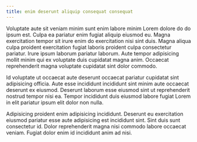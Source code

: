 ```yaml
---
title: enim deserunt aliquip consequat consequat
---
```


Voluptate aute sit veniam minim sunt enim labore minim Lorem dolore do do ipsum est. Culpa ea pariatur enim fugiat aliquip eiusmod eu. Magna exercitation tempor sit irure enim do exercitation nisi sint duis. Magna aliqua culpa proident exercitation fugiat laboris proident culpa consectetur pariatur. Irure ipsum laborum pariatur laborum. Aute tempor adipisicing mollit minim qui ex voluptate duis cupidatat magna anim. Occaecat reprehenderit magna voluptate cupidatat sint dolor commodo.

Id voluptate ut occaecat aute deserunt occaecat pariatur cupidatat sint adipisicing officia. Aute esse incididunt incididunt sint minim aute occaecat deserunt ex eiusmod. Deserunt laborum esse eiusmod sint ut reprehenderit nostrud tempor nisi ea. Tempor incididunt duis eiusmod labore fugiat Lorem in elit pariatur ipsum elit dolor non nulla.

Adipisicing proident enim adipisicing incididunt. Deserunt eu exercitation eiusmod pariatur esse aute adipisicing est incididunt sint. Sint duis sunt consectetur id. Dolor reprehenderit magna nisi commodo labore occaecat veniam. Fugiat dolor enim id incididunt anim ad nisi.